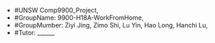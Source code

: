 - #UNSW Comp9900_Project,
- #GroupName: 9900-H18A-WorkFromHome,
- #GroupMumber: Ziyi Jing, Zimo Shi, Lu Yin, Hao Long, Hanchi Lu,
- #Tutor: ______

